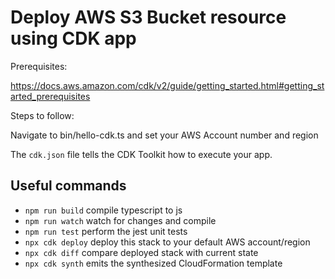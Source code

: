 # Deploy AWS S3 Bucket resource using CDK app

Prerequisites:

https://docs.aws.amazon.com/cdk/v2/guide/getting_started.html#getting_started_prerequisites

Steps to follow:

Navigate to bin/hello-cdk.ts and set your AWS Account number and region

The `cdk.json` file tells the CDK Toolkit how to execute your app.

## Useful commands

* `npm run build`   compile typescript to js
* `npm run watch`   watch for changes and compile
* `npm run test`    perform the jest unit tests
* `npx cdk deploy`  deploy this stack to your default AWS account/region
* `npx cdk diff`    compare deployed stack with current state
* `npx cdk synth`   emits the synthesized CloudFormation template
